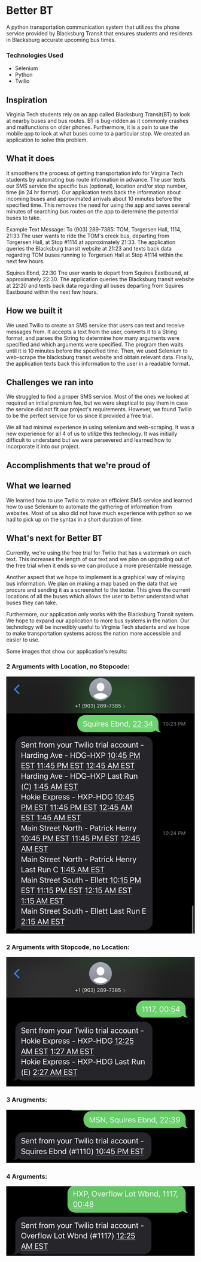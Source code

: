 # Better BT
A python transportation communication system that utilizes the phone service provided by Blacksburg Transit that ensures students and residents in Blacksburg accurate upcoming bus times.

### Technologies Used
- Selenium
- Python
- Twilio


## Inspiration
Virginia Tech students rely on an app called Blacksburg Transit(BT) to look at nearby buses and bus routes.  BT is bug-ridden as it commonly crashes and malfunctions on older phones.  Furthermore, it is a pain to use the mobile app to look at what buses come to a particular stop.  We created an application to solve this problem.
## What it does
It smoothens the process of getting transportation info for Virginia Tech students by automating bus route information in advance.  The user texts our SMS service the specific bus (optional), location and/or stop number, time (in 24 hr format).  Our application texts back the information about incoming buses and approximated arrivals about 10 minutes before the specified time.  This removes the need for using the app and saves several minutes of searching bus routes on the app to determine the potential buses to take.  

Example Text Message:
To (903) 289-7385:
TOM, Torgersen Hall, 1114, 21:33
The user wants to ride the TOM's creek bus, departing from Torgersen Hall, at Stop #1114 at approximately 21:33.
The application queries the Blacksburg transit website at 21:23 and texts back data regarding TOM buses running to Torgersen Hall at Stop #1114 within the next few hours.

Squires Ebnd, 22:30
The user wants to depart from Squires Eastbound, at approximately 22:30.
The application queries the Blacksburg transit website at 22:20 and texts back data regarding all buses departing from Squires Eastbound within the next few hours.
 
## How we built it
We used Twilio to create an SMS service that users can text and receive messages from.  It accepts a text from the user, converts it to a String format, and parses the String to determine how many arguments were specified and which arguments were specified.  The program then waits until it is 10 minutes before the specified time.  Then, we used Selenium to web-scrape the blacksburg transit website and obtain relevant data.   Finally, the application  texts back this information to the user in a readable format.
## Challenges we ran into
We struggled to find a proper SMS service.  Most of the ones we looked at required an initial premium fee, but we were skeptical to pay them in case the service did not fit our project's requirements.  However, we found Twilio to be the perfect service for us since it provided a free trial.  

We all had minimal experience in using selenium and web-scraping.  It was a new experience for all 4 of us to utilize this technology.  It was initially difficult to understand but we were persevered and learned how to incorporate it into our project.  
## Accomplishments that we're proud of

## What we learned
We learned how to use Twilio to make an efficient SMS service and learned how to use Selenium to automate the gathering of information from websites.  Most of us also did not have much experience with python so we had to pick up on the syntax in a short duration of time.  
## What's next for Better BT
Currently, we're using the free trial for Twilio that has a watermark on each text.  This increases the length of our text and we plan on upgrading out of the free trial when it ends so we can produce a more presentable message.

Another aspect that we hope to implement is a graphical way of relaying bus information.  We plan on making a map based on the data that we procure and sending it as a screenshot to the texter.  This gives the current locations of all the buses which allows the user to better understand what buses they can take.

Furthermore, our application only works with the Blacksburg Transit system.  We hope to expand our application to more bus systems in the nation.  Our technology will be incredibly useful to Virginia Tech students and we hope to make transportation systems across the nation more accessible and easier to use.

Some images that show our application's results:
### 2 Arguments with Location, no Stopcode:
![BetterBT_2_Arguments_Location](https://github.com/kaneru-soju/BetterBT/blob/master/Images/BetterBT_2_Arguments_Location.jpg)

### 2 Arguments with Stopcode, no Location:
![BetterBT_2_Arguments_Stopcode](https://github.com/kaneru-soju/BetterBT/blob/master/Images/BetterBT_2_Arguments_Stopcode.jpg)

### 3 Arugments:
![BetterBT_3_Arguments](https://github.com/kaneru-soju/BetterBT/blob/master/Images/BetterBT_3_Arguments.jpg)

### 4 Arguments:
![BetterBT_4_Arguments](https://github.com/kaneru-soju/BetterBT/blob/master/Images/BetterBT_4_Arguments.jpg)
